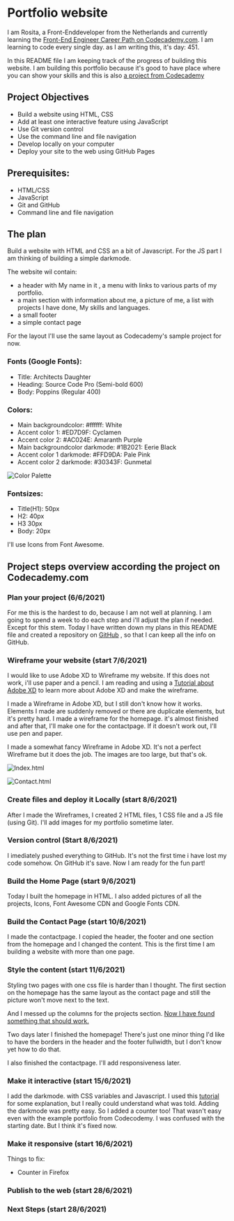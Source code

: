 # Portfolio website 

I am Rosita, a Front-Enddeveloper from the Netherlands and currently learning the [Front-End Engineer Career Path on Codecademy.com](https://www.codecademy.com/learn/paths/front-end-engineer-career-path). I am learning to code every single day. as I am writing this, it's day: 451.

In this README file I am keeping track of the progress of building this website. I am building this portfolio because it's good to have place where you can show your skills and this is also [a project from Codecademy](https://www.codecademy.com/paths/front-end-engineer-career-path/tracks/fecp-html-css-and-js-portfolio-project/modules/fecp-personal-portfolio-website/kanban_projects/portfolio-website)

## Project Objectives
* Build a website using HTML, CSS
* Add at least one interactive feature using JavaScript
* Use Git version control
* Use the command line and file navigation
* Develop locally on your computer
* Deploy your site to the web using GitHub Pages

## Prerequisites:
* HTML/CSS
* JavaScript
* Git and GitHub
* Command line and file navigation

## The plan
Build a website with HTML and CSS an a bit of Javascript. For the JS part I am thinking of building a simple darkmode. 

The website wil contain:
* a header with My name in it , a menu with links to various parts of my portfolio.
* a main section with information about me, a picture of me, a list with projects I have done, My skills and languages.
* a small footer
* a simple contact page

For the layout I'll use the same layout as Codecademy's sample project for now. 

### Fonts (Google Fonts):
* Title: Architects Daughter
* Heading: Source Code Pro (Semi-bold 600)
* Body: Poppins (Regular 400)

### Colors:
* Main backgroundcolor: #ffffff: White
* Accent color 1: #ED7D9F: Cyclamen
* Accent color 2: #AC024E: Amaranth Purple
* Main backgroundcolor darkmode: #1B2021: Eerie Black
* Accent color 1 darkmode: #FFD9DA: Pale Pink
* Accent color 2 darkmode: #30343F: Gunmetal

![Color Palette](images/colorpallette.jpg)

### Fontsizes:
* Title(H1): 50px
* H2: 40px
* H3 30px
* Body: 20px

I'll use Icons from Font Awesome.

## Project steps overview according the project on Codecademy.com
### Plan your project (6/6/2021) 
For me this is the hardest to do, because I am not well at planning. I am going to spend a week to do each step and i'll adjust the plan if needed. 
Except for this stem. Today I have written down my plans in this README file and created a repository on [GitHub](https://github.com/Rosita311/portfolio) , so that I can keep all the info on GitHub.

### Wireframe your website (start 7/6/2021)
I would like to use Adobe XD to Wireframe my website. If this does not work, i'll use paper and a pencil. I am reading and using a [Tutorial about Adobe XD](https://www.adobe.com/products/xd/learn/design/productivity/how-to-wireframe-xd.html) to learn more about Adobe XD and make the wireframe. 

I made a Wireframe in Adobe XD, but I still don't know how it works. Elements I made are suddenly removed or there are duplicate elements, but it's pretty hard. I made a wireframe for the homepage. it's almost finished and after that, I'll make one for the contactpage. If it doesn't work out, I'll use pen and paper. 

I made a somewhat fancy Wireframe in Adobe XD. It's not a perfect Wireframe but it does the job. The images are too large, but that's ok. 

![Index.html](images/index.jpg)

![Contact.html](images/contact.jpg)

### Create files and deploy it Locally (start 8/6/2021)
After I made the Wireframes, I created 2 HTML files, 1 CSS file and a JS file (using Git). I'll add images for my portfolio sometime later. 

### Version control (Start 8/6/2021)
I imediately pushed everything to GitHub. It's not the first time i have lost my code somehow. On GitHub it's save. Now I am ready for the fun part! 

### Build the Home Page (start 9/6/2021)
Today I built the homepage in HTML. I also added pictures of all the projects, Icons, Font Awesome CDN and Google Fonts CDN.

### Build the Contact Page (start 10/6/2021)
I made the contactpage. I copied the header, the footer and one section from the homepage and I changed the content. This is the first time I am building a website with more than one page. 

### Style the content (start 11/6/2021)
Styling two pages with one css file is harder than I thought. The first section on the homepage has the same layout as the contact page and still the picture won't move next to the text. 

And I messed up the columns for the projects section. [Now I have found something that should work.](https://dev.to/drews256/ridiculously-easy-row-and-column-layouts-with-flexbox-1k01)

Two days later I finished the homepage! There's just one minor thing I'd like to have the borders in the header and the footer fullwidth, but I don't know yet how to do that.

I also finished the contactpage. I'll add responsiveness later. 

### Make it interactive (start 15/6/2021)
I add the darkmode. with CSS variables and Javascript. I used this [tutorial](https://www.youtube.com/watch?v=RiWxhm5ZdFM&t=34s) for some explanation, but I really could understand what was told. 
Adding the darkmode was pretty easy. So I added a counter too! That wasn't easy even with the example portfolio from Codecodemy. I was confused with the starting date. But I think it's fixed now. 

### Make it responsive (start 16/6/2021)
Things to fix:
* Counter in Firefox

### Publish to the web (start 28/6/2021)

### Next Steps (start 28/6/2021)
